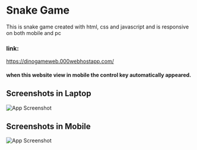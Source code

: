 
# Snake Game

This is snake game created with html, css and javascript and is responsive on both mobile and pc

### link:
https://dinogameweb.000webhostapp.com/

#### when this website view in mobile the control key automatically appeared.
## Screenshots in Laptop

![App Screenshot](https://scrnli.com/uploads/6/6e/6e3/6e3f/6e3f5/6e3f54/6e3f5494-bf77-0d65-958d-c3217087c5c1/dFQuBb0f2wLdy9)


## Screenshots in Mobile

![App Screenshot](https://scrnli.com/B79Tdhw9QwNlku)
